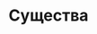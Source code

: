 ---
title: 'Существа'
titleEnglish: 'The creatures'
# dateStart: 2020
dateEnd: 2022
images: ['существа.jpg']
extra: 'бумага, спиртовые маркеры, линеры'
size: 'А4'
# display: false
# text: ''
---